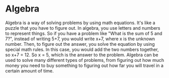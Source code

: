 # Algebra

Algebra is a way of solving problems by using math equations. It's like a puzzle that you have to figure out. In algebra, you use letters and numbers to represent things. So if you have a problem like "What is the sum of 5 and 7?", instead of writing 5+7, you would write x+7, where x is the unknown number. Then, to figure out the answer, you solve the equation by using special math rules. In this case, you would add the two numbers together, so x+7 = 12. So x = 5, which is the answer to the problem. Algebra can be used to solve many different types of problems, from figuring out how much money you need to buy something to figuring out how far you will travel in a certain amount of time.
